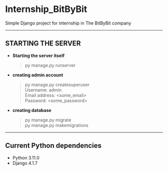# Internship_BitByBit
Simple Django project for internship in The BitByBit company

***
## STARTING THE SERVER
* **Starting the server itself**
    > py manage.py runserver
* **creating admin account**
    > py manage.py createsuperuser<br>
    > Username: admin<br>
    > Email address: \<some_email\><br>
    > Password: \<some_password\><br>
* **creating database**
    > py manage.py migrate<br>
    > py manage.py makemigrations<br>

***
## Current Python dependencies
* Python 3.11.0
* Django 4.1.7